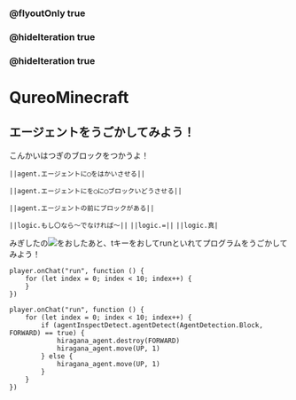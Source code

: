 ### @flyoutOnly true
### @hideIteration true
### @hideIteration true
# QureoMinecraft

## エージェントをうごかしてみよう！

こんかいはつぎのブロックをつかうよ！

``||agent.エージェントに◯をはかいさせる||``

``||agent.エージェントにを◯に◯ブロックいどうさせる||``

``||agent.エージェントの前にブロックがある||``

``||logic.もし〇なら〜でなければ〜||``
``||logic.=||``
``||logic.真|``

みぎしたの![](https://raw.githubusercontent.com/camp-minecraft/TechkidsCampTutorial/master/images/playbutton.png)をおしたあと、tキーをおしてrunといれてプログラムをうごかしてみよう！

```template
player.onChat("run", function () {
    for (let index = 0; index < 10; index++) {
    }
})
```
```ghost
player.onChat("run", function () {
    for (let index = 0; index < 10; index++) {
        if (agentInspectDetect.agentDetect(AgentDetection.Block, FORWARD) == true) {
            hiragana_agent.destroy(FORWARD)
            hiragana_agent.move(UP, 1)
        } else {
            hiragana_agent.move(UP, 1)
        }
    }
})
```